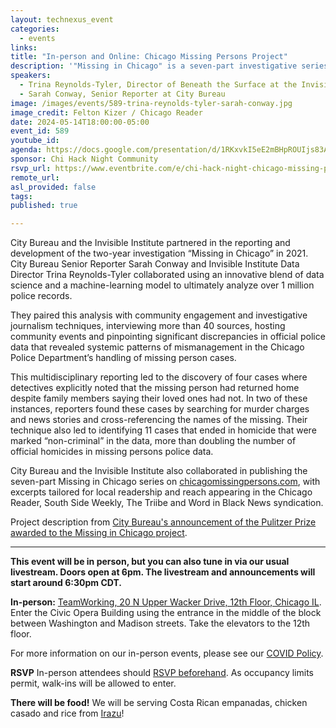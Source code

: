 ```yaml
---
layout: technexus_event
categories:
  - events
links: 
title: "In-person and Online: Chicago Missing Persons Project"
description: '"Missing in Chicago" is a seven-part investigative series that reveals how Chicago police have routinely violated state law and police procedure, delaying and mishandling missing person cases. The report revealed a racial bias that disproportionately impacts Black women and girls, and how poor police data is making the problem harder to solve.'
speakers:
  - Trina Reynolds-Tyler, Director of Beneath the Surface at the Invisible Institute
  - Sarah Conway, Senior Reporter at City Bureau
image: /images/events/589-trina-reynolds-tyler-sarah-conway.jpg
image_credit: Felton Kizer / Chicago Reader
date: 2024-05-14T18:00:00-05:00
event_id: 589
youtube_id: 
agenda: https://docs.google.com/presentation/d/1RKxvkI5eE2mBHpROUIjs83Aeh9-DnUATEUSDPDuCADc/edit#slide=id.g121c7120608_0_0
sponsor: Chi Hack Night Community
rsvp_url: https://www.eventbrite.com/e/chi-hack-night-chicago-missing-persons-project-tickets-892348086147
remote_url: 
asl_provided: false
tags:
published: true

---
```


City Bureau and the Invisible Institute partnered in the reporting and development of the two-year investigation “Missing in Chicago” in 2021. City Bureau Senior Reporter Sarah Conway and Invisible Institute Data Director Trina Reynolds-Tyler collaborated using an innovative blend of data science and a machine-learning model to ultimately analyze over 1 million police records. 

They paired this analysis with community engagement and investigative journalism techniques, interviewing more than 40 sources, hosting community events and pinpointing significant discrepancies in official police data that revealed systemic patterns of mismanagement in the Chicago Police Department’s handling of missing person cases. 

This multidisciplinary reporting led to the discovery of four cases where detectives explicitly noted that the missing person had returned home despite family members saying their loved ones had not. In two of these instances, reporters found these cases by searching for murder charges and news stories and cross-referencing the names of the missing. Their technique also led to identifying 11 cases that ended in homicide that were marked “non-criminal” in the data, more than doubling the number of official homicides in missing persons police data. 

City Bureau and the Invisible Institute also collaborated in publishing the seven-part Missing in Chicago series on [chicagomissingpersons.com](https://chicagomissingpersons.com/), with excerpts tailored for local readership and reach appearing in the Chicago Reader, South Side Weekly, The Triibe and Word in Black News syndication.

Project description from [City Bureau's announcement of the Pulitzer Prize awarded to the Missing in Chicago project](https://www.citybureau.org/notebook/city-bureau-and-invisible-institute-win-2024-pulitzer-prize-in-local-reporting).

---

**This event will be in person, but you can also tune in via our usual livestream. Doors open at 6pm. The livestream and announcements will start around 6:30pm CDT.**

**In-person:** <a href='https://www.google.com/maps/place/TechNexus+Venture+Collaborative/@41.8835673,-87.6394085,17z/data=!3m1!4b1!4m5!3m4!1s0x880e2d5be57f04c5:0xa87e47e177660090!8m2!3d41.8835673!4d-87.6372198'>TeamWorking, 20 N Upper Wacker Drive, 12th Floor, Chicago IL</a>. Enter the Civic Opera Building using the entrance in the middle of the block between Washington and Madison streets. Take the elevators to the 12th floor.

For more information on our in-person events, please see our [COVID Policy](/blog/2022/09/09/our-covid-19-policy.html). 

**RSVP** In-person attendees should [RSVP beforehand]({{page.rsvp_url}}). As occupancy limits permit, walk-ins will be allowed to enter.

**There will be food!** We will be serving Costa Rican empanadas, chicken casado and rice from [Irazu](https://www.irazuchicago.com/)!
